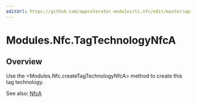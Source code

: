 ```yaml
---
editUrl: https://github.com/appcelerator-modules/ti.nfc/edit/master/apidoc/TagTechnology.yml
---
```

# Modules.Nfc.TagTechnologyNfcA

<TypeHeader/>

## Overview

Use the <Modules.Nfc.createTagTechnologyNfcA> method to create this tag technology.

See also:
[NfcA](http://developer.android.com/reference/android/nfc/tech/NfcA.html)

<ApiDocs/>
